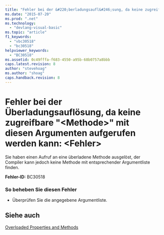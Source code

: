 ```yaml
---
title: "Fehler bei der &#220;berladungsaufl&#246;sung, da keine zugreifbare &quot;&lt;Methode&gt;&quot; mit diesen Argumenten aufgerufen werden kann: &lt;Fehler&gt; | Microsoft Docs"
ms.date: "2015-07-20"
ms.prod: ".net"
ms.technology: 
  - "devlang-visual-basic"
ms.topic: "article"
f1_keywords: 
  - "vbc30518"
  - "bc30518"
helpviewer_keywords: 
  - "BC30518"
ms.assetid: 0c49fffa-f683-4550-a95b-68b0757a8bbb
caps.latest.revision: 8
author: "stevehoag"
ms.author: "shoag"
caps.handback.revision: 8
---
```

# Fehler bei der &#220;berladungsaufl&#246;sung, da keine zugreifbare &quot;&lt;Methode&gt;&quot; mit diesen Argumenten aufgerufen werden kann: &lt;Fehler&gt;
Sie haben einen Aufruf an eine überladene Methode ausgelöst, der Compiler kann jedoch keine Methode mit entsprechender Argumentliste finden.  
  
 **Fehler\-ID:** BC30518  
  
### So beheben Sie diesen Fehler  
  
-   Überprüfen Sie die angegebene Argumentliste.  
  
## Siehe auch  
 [Overloaded Properties and Methods](../../visual-basic/programming-guide/language-features/objects-and-classes/overloaded-properties-and-methods.md)